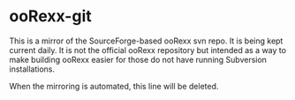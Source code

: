 # ooRexx-git

This is a mirror of the SourceForge-based ooRexx svn repo. It is being kept current daily.
It is not the official ooRexx repository but intended as a way to make building ooRexx easier for those do not have running Subversion installations.

When the mirroring is automated, this line will be deleted.
